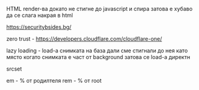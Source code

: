 HTML render-ва докато не стигне до javascript и спира затова е хубаво да се слага накрая в html

https://securitybsides.bg/ 

zero trust - https://developers.cloudflare.com/cloudflare-one/


lazy loading - load-а снимката на база дали сме стигнали до нея като място
когато снимката е част от background затова се load-а директн


srcset


em - % от родилтеля
rem - % от root